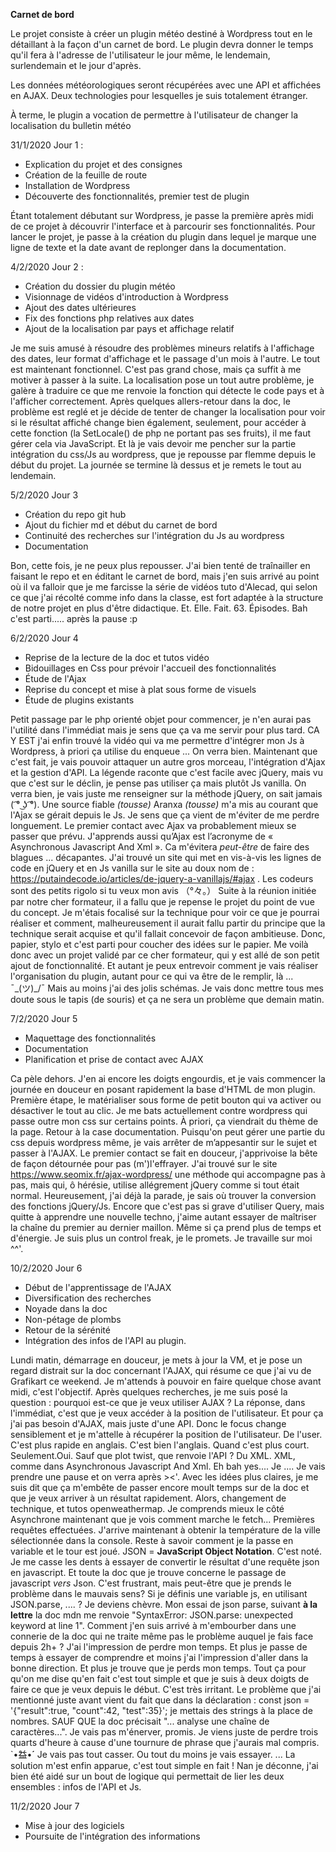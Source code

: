 **Carnet de bord**

Le projet consiste à créer un plugin météo destiné à Wordpress tout en le détaillant à la façon d'un carnet de bord. Le plugin devra donner le temps qu'il fera à l'adresse de l'utilisateur le jour même, le lendemain, surlendemain et le jour d'après.

Les données météorologiques seront récupérées avec une API et affichées en AJAX. Deux technologies pour lesquelles je suis totalement étranger.

À terme, le plugin a vocation de permettre à l'utilisateur de changer la localisation du bulletin météo 

31/1/2020
Jour 1 : 

 - Explication du projet et des consignes
 - Création de la feuille de route
 - Installation de Wordpress
 - Découverte des fonctionnalités, premier test de plugin
 
 Étant totalement débutant sur Wordpress, je passe la première après midi de ce projet à découvrir l'interface et à parcourir ses fonctionnalités.  Pour lancer le projet, je passe à la création du plugin dans lequel je marque une ligne de texte et la date avant de replonger dans la documentation.

4/2/2020
Jour 2 :

 - Création du dossier du plugin météo
 - Visionnage de vidéos d'introduction à Wordpress
 - Ajout des dates ultérieures 
 - Fix des fonctions php relatives aux dates
 - Ajout de la localisation par pays et affichage relatif
 
 Je me suis amusé à résoudre des problèmes mineurs relatifs à l'affichage des dates, leur format d'affichage et le passage d'un mois à l'autre. Le tout est maintenant fonctionnel. C'est pas grand chose, mais ça suffit à me motiver à passer à la suite.
La localisation pose un tout autre problème, je galère à traduire ce que me renvoie la fonction qui détecte le code pays et à l'afficher correctement. Après quelques allers-retour dans la doc, le problème est reglé et je décide de tenter de changer la localisation pour voir si le résultat affiché change bien également, seulement, pour accéder à cette fonction (la SetLocale() de php ne portant pas ses fruits), il me faut gérer cela via JavaScript. 
Et là je vais devoir me pencher sur la partie intégration du css/Js au wordpress, que je repousse par flemme depuis le début du projet. La journée se termine là dessus et je remets le tout au lendemain.

5/2/2020
Jour 3

 - Création du repo git hub
 - Ajout du fichier md et début du carnet de bord
 - Continuité des recherches sur l'intégration du Js  au wordpress
 - Documentation

Bon, cette fois, je ne peux plus repousser. J'ai bien tenté de traînailler en faisant le repo et en éditant le carnet de bord, mais j'en suis arrivé au point où il va falloir que je me farcisse la série de vidéos tuto d'Alecad, qui selon ce que j'ai récolté comme info dans la classe, est fort adaptée à la structure de notre projet en plus d'être didactique.
Et. Elle. Fait. 63. Épisodes.
Bah c'est parti..... après la pause :p

6/2/2020
Jour 4

 - Reprise de la lecture de la doc et tutos vidéo
 - Bidouillages en Css pour prévoir l'accueil des fonctionnalités
 - Étude de l'Ajax
 - Reprise du concept et mise à plat sous forme de visuels
 - Étude de plugins existants

Petit passage par le php orienté objet pour commencer, je n'en aurai pas l'utilité dans l'immédiat mais je sens que ça va me servir pour plus tard.
CA Y EST j'ai enfin trouvé la vidéo qui va me permettre d'intégrer mon Js à Wordpress, à priori ça utilise du enqueue ... On verra bien.
Maintenant que c'est fait, je vais pouvoir attaquer un autre gros morceau, l'intégration d'Ajax et la gestion d'API. La légende raconte que c'est facile avec jQuery, mais vu que c'est sur le déclin, je pense pas utiliser ça mais plutôt Js vanilla. On verra bien, je vais juste me renseigner sur la méthode jQuery, on sait jamais ( ͡° ͜ʖ ͡°).
Une source fiable *(tousse)* Aranxa *(tousse)* m'a mis au courant que l'Ajax se gérait depuis le Js. Je sens que ça vient de m'éviter de me perdre longuement. Le premier contact avec Ajax va probablement mieux se passer que prévu.
J'apprends aussi qu’Ajax est l’acronyme de « Asynchronous Javascript And Xml ». Ca m'évitera *peut-être* de faire des blagues ... décapantes.
J'ai trouvé un site qui met en vis-à-vis les lignes de code en jQuery et en Js vanilla sur le site au doux nom de : https://putaindecode.io/articles/de-jquery-a-vanillajs/#ajax . Les codeurs sont des petits rigolo si tu veux mon avis  （°々。）
Suite à la réunion initiée par notre cher formateur, il a fallu que je repense le projet du point de vue du concept. Je m'étais focalisé sur la technique pour voir ce que je pourrai réaliser et comment, malheureusement il aurait fallu partir du principe que la technique serait acquise et qu'il fallait concevoir de façon ambitieuse. Donc, papier, stylo et c'est parti pour coucher des idées sur le papier. 
Me voilà donc avec un projet validé par ce cher formateur, qui y est allé de son petit ajout de fonctionnalité. Et autant je peux entrevoir comment je vais réaliser l'organisation du plugin, autant pour ce qui va être de le remplir, là ...  ¯\_(ツ)_/¯
Mais au moins j'ai des jolis schémas. Je vais donc mettre tous mes doute sous le tapis (de souris) et ça ne sera un problème que demain matin.

7/2/2020
Jour 5

 - Maquettage des fonctionnalités
 - Documentation 
 - Planification et prise de contact avec AJAX

Ca pèle dehors. J'en ai encore les doigts engourdis, et je vais commencer la journée en douceur en posant rapidement la base d'HTML de mon plugin. Première étape, le matérialiser sous forme de petit bouton qui va activer ou désactiver le tout au clic.
Je me bats actuellement contre wordpress qui passe outre mon css sur certains points.  À priori, ça viendrait du thème de la page. Retour à la case documentation. Puisqu'on peut gérer une partie du css depuis wordpress même, je vais arrêter de m’appesantir sur le sujet et passer à l'AJAX.
Le premier contact se fait en douceur, j'apprivoise la bête de façon détournée pour pas (m')l'effrayer. J'ai trouvé sur le site https://www.seomix.fr/ajax-wordpress/ une méthode qui accompagne pas à pas, mais qui, ô hérésie, utilise allégrement jQuery comme si tout était normal. Heureusement, j'ai déjà la parade, je sais où trouver la conversion des fonctions jQuery/Js. Encore que c'est pas si grave d'utiliser Query, mais quitte à apprendre une nouvelle techno, j'aime autant essayer de maîtriser la chaîne du premier au dernier maillon. Même si ça prend plus de temps et d'énergie. Je suis plus un control freak, je le promets. Je travaille sur moi ^^'.

10/2/2020
Jour 6

 - Début de l'apprentissage de l'AJAX
 - Diversification des recherches
 - Noyade dans la doc
 - Non-pétage de plombs
 - Retour de la sérénité
 - Intégration des infos de l'API au plugin.

Lundi matin, démarrage en douceur, je mets à jour la VM, et je pose un regard distrait sur la doc concernant l'AJAX,  qui résume ce que j'ai vu de Grafikart ce weekend. Je m'attends à pouvoir en faire quelque chose avant midi, c'est l'objectif.
Après quelques recherches, je me suis posé la question : pourquoi est-ce que je veux utiliser AJAX ? La réponse, dans l'immédiat, c'est que je veux accéder à la position de l'utilisateur. Et pour ça j'ai pas besoin d'AJAX, mais juste d'une API. Donc le focus change sensiblement et je m'attelle à récupérer la position de l'utilisateur. De l'user. C'est plus rapide en anglais. C'est bien l'anglais. Quand c'est plus court. Seulement.Oui.
Sauf que plot twist, que renvoie l'API ? Du XML. XML, comme dans Asynchronous Javascript And Xml. Eh bah yes.... Je .... Je vais prendre une pause et on verra après ><'.
Avec les idées plus claires, je me suis dit que ça m'embête de passer encore moult temps sur de la doc et que je veux arriver à un résultat rapidement. Alors, changement de technique, et tutos openweathermap.
Je comprends mieux le côté Asynchrone maintenant que je vois comment marche le fetch...
Premières requêtes effectuées. J'arrive maintenant à obtenir la température de la ville sélectionnée dans la console. Reste à savoir comment je la passe en variable et le tour est joué.
JSON = **JavaScript Object Notation**. C'est noté.
Je me casse les dents à essayer de convertir le résultat d'une requête json en javascript. Et toute la doc que je trouve concerne le passage de javascript *vers* Json. C'est frustrant, mais peut-être que je prends le problème dans le mauvais sens? Si je définis une variable js, en utilisant JSON.parse, .... ?
Je deviens chèvre. Mon essai de json parse, suivant **à la lettre** la doc mdn me renvoie "SyntaxError: JSON.parse: unexpected keyword at line 1".
Comment j'en suis arrivé à m'embourber dans une connerie de la doc qui ne traite même pas le problème auquel je fais face depuis 2h+ ? J'ai l'impression de perdre mon temps. Et plus je passe de temps à essayer de comprendre et moins j'ai l'impression d'aller dans la bonne direction. Et plus je trouve que je perds mon temps. Tout ça pour qu'on me dise qu'en fait c'est tout simple et que je suis à deux doigts de faire ce que je veux depuis le début. C'est très irritant.
Le problème que j'ai mentionné juste avant vient du fait que dans la déclaration :
const json = '{"result":true, "count":42, "test":35}';
je mettais des strings à la place de nombres. SAUF QUE la doc précisait "... analyse une chaîne de caractères...". 
Je vais pas m'énerver, promis. Je viens juste de perdre trois quarts d'heure à cause d'une tournure de phrase que  j'aurais mal compris.
`•̀益•́´
Je vais pas tout casser. Ou tout du moins je vais essayer.
...
La solution m'est enfin apparue, c'est tout simple en fait ! Nan je déconne, j'ai bien été aidé sur un bout de logique qui permettait de lier les deux ensembles : infos de l'API et Js.

11/2/2020
Jour 7

 - Mise à jour des logiciels
 - Poursuite de l'intégration des informations




<!--stackedit_data:
eyJoaXN0b3J5IjpbMTcxODk2ODQ2NywxOTY1NzkzMDE2LC0xMj
k3Njc0NDQ0XX0=
-->